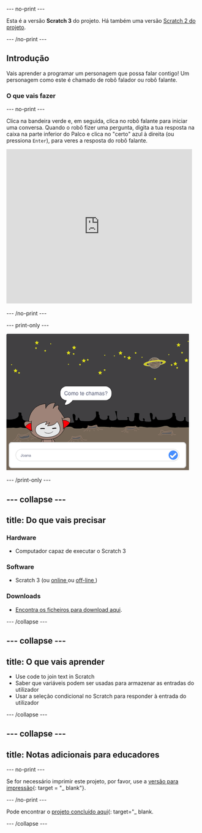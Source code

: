 \--- no-print \---

Esta é a versão **Scratch 3** do projeto. Há também uma versão [Scratch 2 do projeto](https://projects.raspberrypi.org/en/projects/chatbot-scratch2).

\--- /no-print \---

## Introdução

Vais aprender a programar um personagem que possa falar contigo! Um personagem como este é chamado de robô falador ou robô falante.

### O que vais fazer

\--- no-print \---

Clica na bandeira verde e, em seguida, clica no robô falante para iniciar uma conversa. Quando o robô fizer uma pergunta, digita a tua resposta na caixa na parte inferior do Palco e clica no "certo" azul à direita (ou pressiona ` Enter `), para veres a resposta do robô falante.

<div class="scratch-preview">
  <iframe allowtransparency="true" width="485" height="402" src="https://scratch.mit.edu/projects/embed/248864190/?autostart=false" 
  frameborder="0" scrolling="no"></iframe>
</div>

\--- /no-print \---

\--- print-only \---

![projeto concluído](images/chatbot-preview.png)

\--- /print-only \---

## \--- collapse \---

## title: Do que vais precisar

### Hardware

- Computador capaz de executar o Scratch 3

### Software

- Scratch 3 (ou [ online ](https://rpf.io/scratchon) ou [ off-line ](https://rpf.io/scratchoff))

### Downloads

- [Encontra os ficheiros para download aqui](http://rpf.io/p/en/chatbot-go).

\--- /collapse \---

## \--- collapse \---

## title: O que vais aprender

- Use code to join text in Scratch
- Saber que variáveis podem ser usadas para armazenar as entradas do utilizador
- Usar a seleção condicional no Scratch para responder à entrada do utilizador

\--- /collapse \---

## \--- collapse \---

## title: Notas adicionais para educadores

\--- no-print \---

Se for necessário imprimir este projeto, por favor, use a [versão para impressão](https://projects.raspberrypi.org/en/projects/chatbot/print){: target = "_ blank"}.

\--- /no-print \---

Pode encontrar o [projeto concluído aqui](http://rpf.io/p/en/chatbot-get){: target="_ blank.

\--- /collapse \---